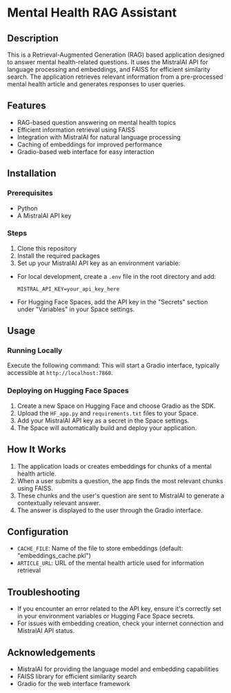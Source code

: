 # Mental Health RAG Assistant

## Description
This is a Retrieval-Augmented Generation (RAG) based application designed to answer mental health-related questions. It uses the MistralAI API for language processing and embeddings, and FAISS for efficient similarity search. The application retrieves relevant information from a pre-processed mental health article and generates responses to user queries.

## Features
- RAG-based question answering on mental health topics
- Efficient information retrieval using FAISS
- Integration with MistralAI for natural language processing
- Caching of embeddings for improved performance
- Gradio-based web interface for easy interaction

## Installation

### Prerequisites
- Python
- A MistralAI API key

### Steps
1. Clone this repository
2. Install the required packages
3. Set up your MistralAI API key as an environment variable:
- For local development, create a `.env` file in the root directory and add:
  ```
  MISTRAL_API_KEY=your_api_key_here
  ```
- For Hugging Face Spaces, add the API key in the "Secrets" section under "Variables" in your Space settings.

## Usage

### Running Locally
Execute the following command:
This will start a Gradio interface, typically accessible at `http://localhost:7860`.

### Deploying on Hugging Face Spaces
1. Create a new Space on Hugging Face and choose Gradio as the SDK.
2. Upload the `HF_app.py` and `requirements.txt` files to your Space.
3. Add your MistralAI API key as a secret in the Space settings.
4. The Space will automatically build and deploy your application.

## How It Works
1. The application loads or creates embeddings for chunks of a mental health article.
2. When a user submits a question, the app finds the most relevant chunks using FAISS.
3. These chunks and the user's question are sent to MistralAI to generate a contextually relevant answer.
4. The answer is displayed to the user through the Gradio interface.

## Configuration
- `CACHE_FILE`: Name of the file to store embeddings (default: "embeddings_cache.pkl")
- `ARTICLE_URL`: URL of the mental health article used for information retrieval

## Troubleshooting
- If you encounter an error related to the API key, ensure it's correctly set in your environment variables or Hugging Face Space secrets.
- For issues with embedding creation, check your internet connection and MistralAI API status.

## Acknowledgements
- MistralAI for providing the language model and embedding capabilities
- FAISS library for efficient similarity search
- Gradio for the web interface framework
